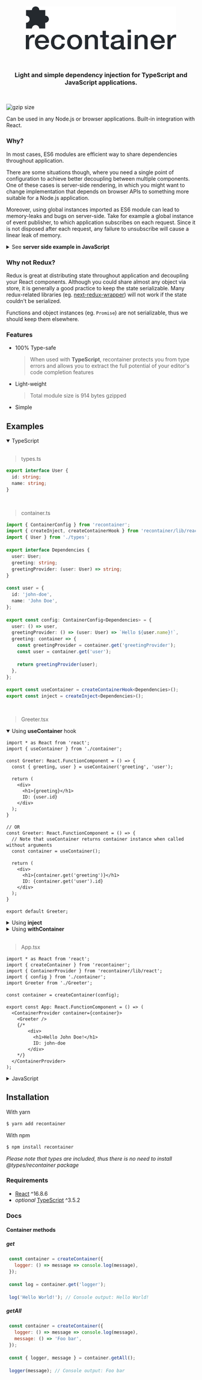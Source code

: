 <br>
<p align="center">
  <img src="./assets/logo.svg" width="400px" height="115px" alt="recontainer" />
</p>

<br>

<h3 align="center" color="#24292e">
  Light and simple dependency injection for TypeScript and JavaScript applications.
</h3>

<br>

![gzip size](https://img.shields.io/badge/gzipped-914B-green.svg)

Can be used in any Node.js or browser applications. Built-in integration with React.

### Why?

In most cases, ES6 modules are efficient way to share dependencies throughout application. 

There are some situations though, where you need a single point of configuration to achieve better decoupling between multiple components. One of these cases is server-side rendering, in which you might want to change implementation that depends on browser APIs to something more suitable for a Node.js application.

Moreover, using global instances imported as ES6 module can lead to memory-leaks and bugs on server-side. Take for example a global instance of event publisher, to which application subscribes on each request. Since it is not disposed after each request, any failure to unsubscribe will cause a linear leak of memory.

<details>
<summary>See <b>server side example in JavaScript</b></summary>

> server.jsx
```jsx
import React from 'react';
import express from 'express';
import { renderToString } from 'react-dom/server';
import { createContainer } from 'recontainer';
import { createInject, ContainerProvider } from 'recontainer/lib/react';

class Greeting extends React.Component {
  render() {
    return (
      <h1>{this.props.greeting}</h1>
    )
  }
}

const inject = createInject();
const GreetingContainer = inject('greeting')(Greeting);

const greetingFactory = container => `Hello, ${container.get('name')}!`;
const app = express();

app.use((req, res, next) => {
  const container = createContainer({ // Container gets disposed after each request
    name: () => 'John',
    greeting: greetingFactory,
  });

  const html = renderToString(
    <ContainerProvider container={container}>
      <GreetingContainer /> {/* <h1>Hello, John!</h1> */}
    </ContainerProvider>
  );

  res.send(html);
});

app.listen(3000, () => {
  console.log(`Listening on port 3000.`);
});
```
</details>

### Why not Redux?

Redux is great at distributing state throughout application and decoupling your React components. Although you could share almost any object via store, it is generally a good practice to keep the state serializable. Many redux-related libraries (eg. [next-redux-wrapper](https://github.com/kirill-konshin/next-redux-wrapper)) will not work if the state couldn't be serialized.

Functions and object instances (eg. `Promise`) are not serializable, thus we should keep them elsewhere.

### Features

* 100% Type-safe
  > When used with **TypeScript**, recontainer protects you from type errors and allows you to extract the full potential of your editor's code completion features
* Light-weight
  > Total module size is 914 bytes gzipped
* Simple


## Examples

<details open>
<summary>TypeScript</summary>

<br>

> types.ts
```typescript
export interface User {
  id: string;
  name: string;
}
```

<br>

> container.ts
```typescript
import { ContainerConfig } from 'recontainer';
import { createInject, createContainerHook } from 'recontainer/lib/react';
import { User } from './types';

export interface Dependencies {
  user: User;
  greeting: string;
  greetingProvider: (user: User) => string;
}

const user = {
  id: 'john-doe',
  name: 'John Doe',
};

export const config: ContainerConfig<Dependencies> = {
  user: () => user,
  greetingProvider: () => (user: User) => `Hello ${user.name}!`,
  greeting: container => {
    const greetingProvider = container.get('greetingProvider');
    const user = container.get('user');

    return greetingProvider(user);
  },
};

export const useContainer = createContainerHook<Dependencies>();
export const inject = createInject<Dependencies>();
```

<br>

> Greeter.tsx
<details open>
<summary>Using <b>useContainer</b> hook</summary>

```tsx
import * as React from 'react';
import { useContainer } from './container';

const Greeter: React.FunctionComponent = () => {
  const { greeting, user } = useContainer('greeting', 'user');
  
  return (
    <div>
      <h1>{greeting}</h1>
      ID: {user.id}
    </div>
  );
}

// OR
const Greeter: React.FunctionComponent = () => {
  // Note that useContainer returns container instance when called without arguments
  const container = useContainer();
  
  return (
    <div>
      <h1>{container.get('greeting')}</h1>
      ID: {container.get('user').id}
    </div>
  );
}

export default Greeter;
```
</details>

<details>
<summary>Using <b>inject</b></summary>

```tsx
import * as React from 'react';
import { inject } from './container';

interface GreeterProps {
  greeting: string;
  user: User;
}

const Greeter: React.FunctionComponent<GreeterProps> = ({
  user,
  greeting,
}) => (
  <div>
    <h1>{greeting}</h1>
    ID: {user.id}
  </div>
);

export default inject('greeting', 'user')(Greeter);
```
</details>

<details>
<summary>Using <b>withContainer</b></summary>

```tsx
import * as React from 'react';
import { withContainer, ContainerProps } from 'recontainer/lib/react';
import { Dependencies } from './container';

interface GreeterProps extends ContainerProps<Dependencies> {
  
}

const Greeter: React.FunctionComponent<GreeterProps> = ({
  container
}) => (
  <div>
    <h1>{container.get('greeting')}</h1>
    ID: {container.get('user').id}
  </div>
);

export default withContainer(Greeter);
```
</details>

<br>

> App.tsx
```tsx
import * as React from 'react';
import { createContainer } from 'recontainer';
import { ContainerProvider } from 'recontainer/lib/react';
import { config } from './container';
import Greeter from './Greeter';

const container = createContainer(config);

export const App: React.FunctionComponent = () => (
  <ContainerProvider container={container}>
    <Greeter />
    {/* 
        <div>
          <h1>Hello John Doe!</h1>
          ID: john-doe
        </div>
    */}
  </ContainerProvider>
);
```
</details>



<details>
<summary>JavaScript</summary>

<br>

> container.js
```javascript
import { createInject, createContainerHook } from 'recontainer/lib/react';

const user = {
  id: 'john-doe',
  name: 'John Doe',
};

export const config = {
  user: () => user,
  greetingProvider: () => user => `Hello ${user.name}!`,
  greeting: container => {
    const greetingProvider = container.get('greetingProvider');
    const user = container.get('user');

    return greetingProvider(user);
  },
};

export const useContainer = createContainerHook();
export const inject = createInject();
```

<br>

> Greeter.jsx
<details open>
<summary>Using <b>useContainer</b> hook</summary>

```jsx
import React from 'react';
import { useContainer } from './container';

const Greeter = () => {
  const { greeting, user } = useContainer('greeting', 'user');

  return (
    <div>
      <h1>{greeting}</h1>
      ID: {user.id}
    </div>
  );
}

export default Greeter;
```
</details>

<details>
<summary>Using <b>inject</b></summary>

```jsx
import React from 'react';
import { inject } from './container';

const Greeter = ({
  user,
  greeting,
}) => (
  <div>
    <h1>{greeting}</h1>
    ID: {user.id}
  </div>
);

export default inject('greeting', 'user')(Greeter);
```
</details>

<details>
<summary>Using <b>withContainer</b></summary>

```jsx
import React from 'react';
import { withContainer } from 'recontainer';

const Greeter = ({
  container
}) => (
  <div>
    <h1>{container.get('greeting')}</h1>
    ID: {container.get('user').id}
  </div>
);

export default withContainer(Greeter);
```
</details>

<br>

> App.jsx
```jsx
import React from 'react';
import { createContainer, ContainerProvider } from 'recontainer';
import { config } from './container';
import Greeter from './Greeter';

const container = createContainer(config);

export const App = () => (
  <ContainerProvider container={container}>
    <Greeter />
    {/* 
        <div>
          <h1>Hello John Doe!</h1>
          ID: john-doe
        </div>
    */}
  </ContainerProvider>
);
```
</details>

## Installation

With yarn
```sh
$ yarn add recontainer
```

With npm
```sh
$ npm install recontainer
```

*Please note that types are included, thus there is no need to install @types/recontainer package*

### Requirements

* [React](https://github.com/facebook/react/) ^16.8.6
* *optional* [TypeScript](https://github.com/microsoft/TypeScript) ^3.5.2

### Docs

#### Container methods
##### get

  ```javascript
   const container = createContainer({
     logger: () => message => console.log(message),
   });

   const log = container.get('logger');

   log('Hello World!'); // Console output: Hello World!
  ```
##### getAll
  ```javascript
   const container = createContainer({
     logger: () => message => console.log(message),
     message: () => 'Foo bar',
   });

   const { logger, message } = container.getAll();

   logger(message); // Console output: Foo bar
  ```
